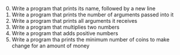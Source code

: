 0. Write a program that prints its name, followed by a new line
1. Write a program that prints the number of arguments passed into it
2. Write a program that prints all arguments it receives
3. Write a program that multiplies two numbers
4. Write a program that adds positive numbers
5. Write a program tha prints the minimum number of coins to make change for an amount of money

